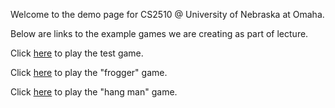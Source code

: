 Welcome to the demo page for CS2510 @ University of Nebraska at Omaha.

Below are links to the example games we are creating as part of lecture.

Click <a href="./Code/Day14 Starter/games/test-game/index.html">here</a> to play the test game.

Click <a href="./Code/Day14 Starter/games/frogger/index.html">here</a> to play the "frogger" game.

Click <a href="./Code/Day14 Starter/games/hang-man/index.html">here</a> to play the "hang man" game.

